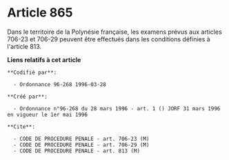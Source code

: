 # Article 865

Dans le territoire de la Polynésie française, les examens prévus aux articles 706-23 et 706-29 peuvent être effectués dans
les conditions définies à l'article 813.

**Liens relatifs à cet article**

	**Codifié par**:

	  - Ordonnance 96-268 1996-03-28

	**Créé par**:

	  - Ordonnance n°96-268 du 28 mars 1996 - art. 1 () JORF 31 mars 1996 en vigueur le 1er mai 1996

	**Cite**:

	  - CODE DE PROCEDURE PENALE - art. 706-23 (M)
	  - CODE DE PROCEDURE PENALE - art. 706-29 (M)
	  - CODE DE PROCEDURE PENALE - art. 813 (M)
